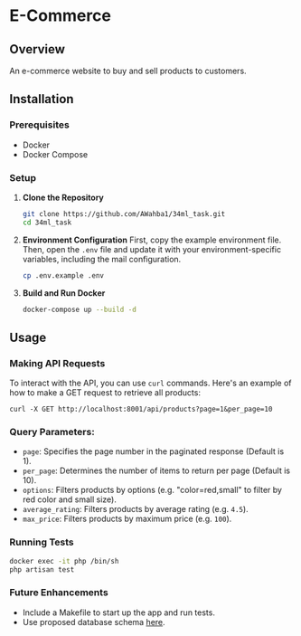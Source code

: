 
# E-Commerce

## Overview

An e-commerce website to buy and sell products to customers.


## Installation


### Prerequisites

- Docker
- Docker Compose

### Setup

1. **Clone the Repository**

   ```bash
   git clone https://github.com/AWahba1/34ml_task.git
   cd 34ml_task

2. **Environment Configuration**
First, copy the example environment file. Then, open the `.env` file and update it with your environment-specific variables, including the mail configuration.

   ```bash
   cp .env.example .env

3. **Build and Run Docker**
   ```bash
   docker-compose up --build -d

## Usage

### Making API Requests

To interact with the API, you can use `curl` commands. Here's an example of how to make a GET request to retrieve all products:
```
curl -X GET http://localhost:8001/api/products?page=1&per_page=10
```

  ### Query Parameters:

-   `page`: Specifies the page number in the paginated response (Default is 1).
-   `per_page`: Determines the number of items to return per page (Default is 10).
-   `options`: Filters products by options (e.g. "color=red,small" to filter by red color and small size).
-   `average_rating`: Filters products by average rating (e.g. `4.5`).
-   `max_price`: Filters products by maximum price (e.g. `100`).

### Running Tests
```bash
docker exec -it php /bin/sh
php artisan test
```

### Future Enhancements

- Include a Makefile to start up the app and run tests.
- Use proposed database schema [here](/database/database-optimization.md).
